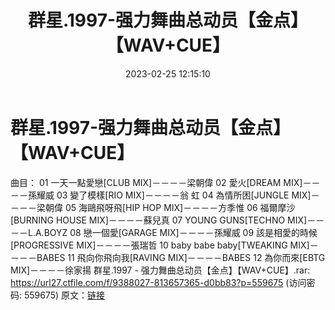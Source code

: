 ﻿---
title: 群星.1997-强力舞曲总动员【金点】【WAV+CUE】
date: 2023-02-25 12:15:10
categories: 交谊舞曲、电音DJ舞曲
tags: 流行舞曲
---
# 群星.1997-强力舞曲总动员【金点】【WAV+CUE】

曲目：
01 一天一點愛戀[CLUB MIX]－－－－梁朝偉
02 愛火[DREAM MIX]－－－－孫耀威
03 變了模樣[RIO MIX]－－－－翁 虹
04 為情所困[JUNGLE MIX]－－－－梁朝偉
05 海鷗飛呀飛[HIP HOP MIX]－－－－方季惟
06 福爾摩沙[BURNING HOUSE MIX]－－－－蘇兒真
07 YOUNG GUNS[TECHNO MIX]－－－－L.A.BOYZ
08 戀一個愛[GARAGE MIX]－－－－孫耀威
09 該是相愛的時候[PROGRESSIVE MIX]－－－－張瑞哲
10 baby babe baby[TWEAKING MIX]－－－－BABES
11 飛向你飛向我[RAVING MIX]－－－－BABES
12 為你而來[EBTG MIX]－－－－徐家揚
群星.1997 - 强力舞曲总动员【金点】【WAV+CUE】.rar:
https://url27.ctfile.com/f/9388027-813657365-d0bb83?p=559675
(访问密码: 559675)
原文：[链接](https://blog.sina.com.cn/s/blog_1647c7e76010310wm.html)